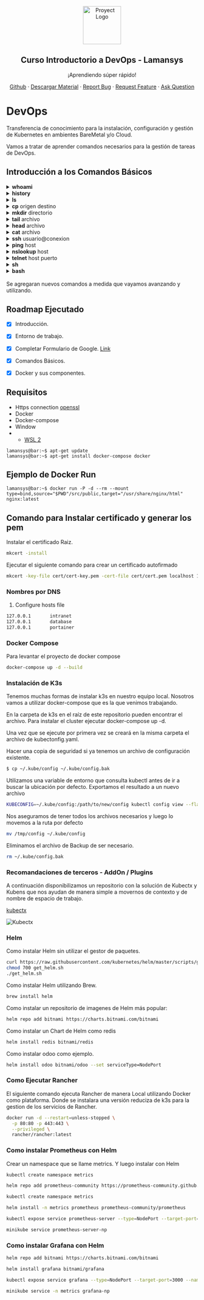 <p align="center">
 <img width="100px" src="https://img.freepik.com/vector-premium/logotipo-educacion-linea-icono-pegatina-vector-curso-e-learning-casa-estudio-linea-educacion-distancia-libros-electronicos-banner-examen-distancia-vector-sobre-fondo-aislado-eps-10_399089-1128.jpg" align="center" alt="Proyect Logo" />
 <h2 align="center">Curso Introductorio a DevOps - Lamansys</h2>
 <p align="center">¡Aprendiendo súper rápido!</p>
</p>
  
  <p align="center">
    <a href="#demo">Github</a>
    ·
    <a href="#demo">Descargar Material</a>
    ·
    <a href="https://github.com/dibuyo/devops-lamansys/issues/new/choose">Report Bug</a>
    ·
    <a href="https://github.com/dibuyo/devops-lamansys/issues/new/choose">Request Feature</a>
    ·
    <a href="https://github.com/dibuyo/devops-lamansys/discussions">Ask Question</a>
  </p>
</p>

# DevOps

Transferencia de conocimiento para la instalación, configuración y gestión de Kubernetes en ambientes BareMetal y/o Cloud.

Vamos a tratar de aprender comandos necesarios para la gestión de tareas de DevOps.


## Introducción a los Comandos Básicos

<details>
  <summary><strong>whoami</strong></summary>
  El comando whoami permite a los usuarios de Linux ver al usuario que ha iniciado sesión actualmente. 

  ```bash
  lamansys@bar:~$ whoami
  lamansys
  ```
</details>

<details>
  <summary><strong>history</strong></summary>
  Se utiliza para ver el comando ejecutado anteriormente. Esta función no estaba disponible en el shell como Bourne. 

  ```bash
  lamansys@bar:~$ history
  10047  4.11.2022 09:40  clear
  10048  4.11.2022 09:48  docekr ps
  10049  4.11.2022 09:48  docker ps
  10050  4.11.2022 09:49  docker
  10051  4.11.2022 09:49  kubectl
  ```
</details>

<details>
  <summary><strong>ls</strong></summary>
    Enumerar archivos y directorios

  ```bash
  lamansys@bar:~$ ls
  bin  boot  dev	etc  home  lib	lib64  media  mnt  opt	proc  root  run  sbin  srv  sys  tmp  usr  var
  ```
</details>

<details>
  <summary><strong>cp</strong> origen destino</summary>
    Para copiar archivos y directorios

  ```bash
  lamansys@bar:~$ cp avatar.png /tmp/avatar.png
  ```
</details>

<details>
  <summary><strong>mkdir</strong> directorio</summary>
    Permite al usuario crear directorios

    ```bash
    lamansys@bar:~$ mkdir /tmp/carpeta
    ```
</details>

<details>
  <summary><strong>tail</strong> archivo</summary>
    Es el complemento del comando de cabeza. El comando de cola, como su nombre lo indica, imprime el último número N de datos de la entrada dada.

    ```bash
    lamansys@bar:~$ tail /var/log/alternatives.log
    update-alternatives 2022-08-02 16:07:19: run with --install /usr/bin/rview rview /usr/bin/vim.basic 30
    update-alternatives 2022-08-02 16:07:19: link group rview updated to point to /usr/bin/vim.basic
    update-alternatives 2022-08-02 16:07:19: run with --install /usr/bin/vi vi /usr/bin/vim.basic
    ```
</details>

<details>
  <summary><strong>head</strong> archivo</summary>
    Imprime el número N superior de datos de la entrada dada.

    ```bash
    lamansys@bar:~$ head /var/log/alternatives.log
    update-alternatives 2020-09-10 01:11:19: run with --quiet --install /usr/bin/pinentry pinentry /usr/bin/pinentry-curses 50 --slave /usr/share/man/man1/pinentry.1.gz pinentry.1.gz /usr/share/man/man1/pinentry-curses.1.gz
    update-alternatives 2020-09-10 01:11:19: link group pinentry updated to point to /usr/bin/pinentry-curses
    ```
</details>

<details>
  <summary><strong>cat</strong> archivo</summary>
    Imprimir el contenido de un archivo en el flujo de salida estándar.

    ```bash
    lamansys@bar:~$ cat /var/log/alternatives.log
    update-alternatives 2020-09-10 01:11:19: run with --quiet --install /usr/bin/pinentry pinentry /usr/bin/pinentry-curses 50 --slave /usr/share/man/man1/pinentry.1.gz pinentry.1.gz /usr/share/man/man1/pinentry-curses.1.gz
    update-alternatives 2020-09-10 01:11:19: link group pinentry updated to point to /usr/bin/pinentry-curses
    update-alternatives 2020-09-10 01:11:19: run with --quiet --install /usr/bin/pinentry pinentry /usr/bin/pinentry-curses 50 --slave /usr/share/man/man1/pinentry.1.gz pinentry.1.gz /usr/share/man/man1/pinentry-curses.1.gz
    update-alternatives 2020-09-10 01:11:19: link group pinentry updated to point to /usr/bin/pinentry-curses
    ```
</details>

<details>
  <summary><strong>ssh</strong> usuario@conexion</summary>
    Comando ssh le indica al sistema que establezca una conexión segura cifrada con la máquina host.

    ```bash
    lamansys@bar:~$ ssh martin@10.10.10.20
    ```
</details>

<details>
  <summary><strong>ping</strong> host</summary>
    Probar la accesibilidad de un host en una red de Protocolo de Internet.

    ```bash
    lamansys@bar:~$ ping localhost
    PING localhost (127.0.0.1): 56 data bytes
    64 bytes from 127.0.0.1: icmp_seq=0 ttl=64 time=0.055 ms
    64 bytes from 127.0.0.1: icmp_seq=1 ttl=64 time=0.079 ms
    64 bytes from 127.0.0.1: icmp_seq=2 ttl=64 time=0.059 ms
    64 bytes from 127.0.0.1: icmp_seq=3 ttl=64 time=0.082 ms
    ```
</details>

<details>
  <summary><strong>nslookup</strong> host</summary>
    Consulta los servidores de nombres de dominio de Internet

    ```bash
    lamansys@bar:~$ nslookup google.com
    Server:		8.8.8.8
    Address:	8.8.8.8#53

    Non-authoritative answer:
    Name:	google.com
    Address: 142.251.133.206
    ```
</details>

<details>
  <summary><strong>telnet</strong> host puerto</summary>
    Herramienta para solucionar problemas de conexión.

    ```bash
    lamansys@bar:~$ telnet localhost 80
    Trying ::1...
    Connected to localhost.
    Escape character is '^]'.
    ```
</details>

<details>
  <summary><strong>sh</strong></summary>
    Invoca el shell predeterminado

    ```bash
    lamansys@bar:~$ sh
    sh-3.2$
    ```
</details>

<details>
  <summary><strong>bash</strong></summary>
    Indicar al sistema que use bash como intérprete de comandos.

    ```bash
    lamansys@bar:~$ bash
    bash-3.2$
    ```
</details>

<br/>
Se agregaran nuevos comandos a medida que vayamos avanzando y utilizando.

<br/>

## Roadmap Ejecutado
  - [x] Introducción.
  - [x] Entorno de trabajo.
  - [x] Completar Formulario de Google. [Link](https://forms.gle/qbiayoN7nrUECJFU8 "Nivel de conocimiento.")
  - [x] Comandos Básicos.
  - [x] Docker y sus componentes.


## Requisitos

- Https connection [openssl](https://github.com/openssl/openssl)
- Docker
- Docker-compose
- Window
- - [WSL 2](https://docs.microsoft.com/en-us/windows/wsl/install) 


```console
lamansys@bar:~$ apt-get update
lamansys@bar:~$ apt-get install docker-compose docker
```

## Ejemplo de Docker Run

```console
lamansys@bar:~$ docker run -P -d --rm --mount type=bind,source="$PWD"/src/public,target="/usr/share/nginx/html" nginx:latest
```

## Comando para Instalar certificado y generar los pem

Instalar el certificado Raiz.

```bash
mkcert -install
```

Ejecutar el siguiente comando para crear un certificado autofirmado

```bash
mkcert -key-file cert/cert-key.pem -cert-file cert/cert.pem localhost 127.0.0.1 ::1
```

### Nombres por DNS

1. Configure hosts file

```bash
127.0.0.1       intranet
127.0.0.1       database
127.0.0.1       portainer
```

### Docker Compose

Para levantar el proyecto de docker compose

```bash
docker-compose up -d --build
```

### Instalación de K3s
Tenemos muchas formas de instalar k3s en nuestro equipo local. Nosotros vamos a utilizar docker-compose que es la que venimos trabajando.

En la carpeta de k3s en el raíz de este repositorio pueden encontrar el archivo. Para instalar el cluster ejecutar docker-compose up -d.

Una vez que se ejecute por primera vez se creará en la misma carpeta el archivo de kubectonfig.yaml. 

Hacer una copia de seguridad si ya tenemos un archivo de configuración existente.

```bash
$ cp ~/.kube/config ~/.kube/config.bak
```

Utilizamos una variable de entorno que consulta kubectl antes de ir a buscar la ubicación por defecto. Exportamos el resultado a un nuevo archivo

```bash
KUBECONFIG=~/.kube/config:/path/to/new/config kubectl config view --flatten > /tmp/config
```

Nos aseguramos de tener todos los archivos necesarios y luego lo movemos a la ruta por defecto
```bash
mv /tmp/config ~/.kube/config 
```
Eliminamos el archivo de Backup de ser necesario.

```bash
rm ~/.kube/config.bak
```

### Recomandaciones de terceros - AddOn / Plugins
A continuación disponibilizamos un repositorio con la solución de Kubectx y Kubens que nos ayudan de manera simple a movernos de contexto y de nombre de espacio de trabajo.

[kubectx](https://github.com/ahmetb/kubectx)

![Kubectx](https://raw.githubusercontent.com/ahmetb/kubectx/master/img/kubectx-demo.gif "kubectx & kubens")

### Helm
Como instalar Helm sin utilizar el gestor de paquetes.

```bash
curl https://raw.githubusercontent.com/kubernetes/helm/master/scripts/get-helm-3 > get_helm.sh
chmod 700 get_helm.sh
./get_helm.sh
```

Como instalar Helm utilizando Brew.

```bash
brew install helm
```

Como instalar un repositorio de imagenes de Helm más popular:

```bash
helm repo add bitnami https://charts.bitnami.com/bitnami
```

Como instalar un Chart de Helm como redis
```bash
helm install redis bitnami/redis
```

Como instalar odoo como ejemplo.

```bash
helm install odoo bitnami/odoo --set serviceType=NodePort
```
### Como Ejecutar Rancher
El siguiente comando ejecuta Rancher de manera Local utilizando Docker como plataforma. Donde se instalara una versión reduciza de k3s para la gestion de los servicios de Rancher.

```bash
docker run -d --restart=unless-stopped \
  -p 80:80 -p 443:443 \
  --privileged \
  rancher/rancher:latest
```

### Como instalar Prometheus con Helm

Crear un namespace que se llame metrics. Y luego instalar con Helm

```bash
kubectl create namespace metrics

helm repo add prometheus-community https://prometheus-community.github.io/helm-charts

kubectl create namespace metrics

helm install -n metrics prometheus prometheus-community/prometheus

kubectl expose service prometheus-server --type=NodePort --target-port=9090 --name=prometheus-server-np

minikube service prometheus-server-np
```

### Como instalar Grafana con Helm

```bash
helm repo add bitnami https://charts.bitnami.com/bitnami

helm install grafana bitnami/grafana

kubectl expose service grafana --type=NodePort --target-port=3000 --name=grafana-np

minikube service -n metrics grafana-np
```